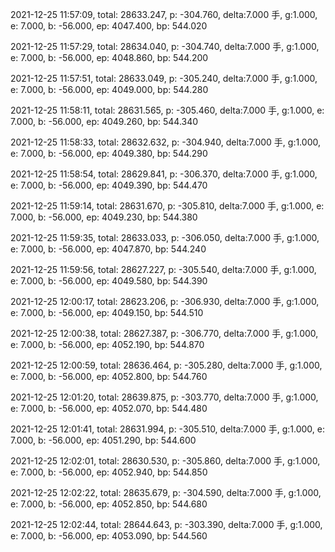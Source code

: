 2021-12-25 11:57:09, total: 28633.247, p: -304.760, delta:7.000 手, g:1.000, e: 7.000, b: -56.000, ep: 4047.400, bp: 544.020

2021-12-25 11:57:29, total: 28634.040, p: -304.740, delta:7.000 手, g:1.000, e: 7.000, b: -56.000, ep: 4048.860, bp: 544.200

2021-12-25 11:57:51, total: 28633.049, p: -305.240, delta:7.000 手, g:1.000, e: 7.000, b: -56.000, ep: 4049.000, bp: 544.280

2021-12-25 11:58:11, total: 28631.565, p: -305.460, delta:7.000 手, g:1.000, e: 7.000, b: -56.000, ep: 4049.260, bp: 544.340

2021-12-25 11:58:33, total: 28632.632, p: -304.940, delta:7.000 手, g:1.000, e: 7.000, b: -56.000, ep: 4049.380, bp: 544.290

2021-12-25 11:58:54, total: 28629.841, p: -306.370, delta:7.000 手, g:1.000, e: 7.000, b: -56.000, ep: 4049.390, bp: 544.470

2021-12-25 11:59:14, total: 28631.670, p: -305.810, delta:7.000 手, g:1.000, e: 7.000, b: -56.000, ep: 4049.230, bp: 544.380

2021-12-25 11:59:35, total: 28633.033, p: -306.050, delta:7.000 手, g:1.000, e: 7.000, b: -56.000, ep: 4047.870, bp: 544.240

2021-12-25 11:59:56, total: 28627.227, p: -305.540, delta:7.000 手, g:1.000, e: 7.000, b: -56.000, ep: 4049.580, bp: 544.390

2021-12-25 12:00:17, total: 28623.206, p: -306.930, delta:7.000 手, g:1.000, e: 7.000, b: -56.000, ep: 4049.150, bp: 544.510

2021-12-25 12:00:38, total: 28627.387, p: -306.770, delta:7.000 手, g:1.000, e: 7.000, b: -56.000, ep: 4052.190, bp: 544.870

2021-12-25 12:00:59, total: 28636.464, p: -305.280, delta:7.000 手, g:1.000, e: 7.000, b: -56.000, ep: 4052.800, bp: 544.760

2021-12-25 12:01:20, total: 28639.875, p: -303.770, delta:7.000 手, g:1.000, e: 7.000, b: -56.000, ep: 4052.070, bp: 544.480

2021-12-25 12:01:41, total: 28631.994, p: -305.510, delta:7.000 手, g:1.000, e: 7.000, b: -56.000, ep: 4051.290, bp: 544.600

2021-12-25 12:02:01, total: 28630.530, p: -305.860, delta:7.000 手, g:1.000, e: 7.000, b: -56.000, ep: 4052.940, bp: 544.850

2021-12-25 12:02:22, total: 28635.679, p: -304.590, delta:7.000 手, g:1.000, e: 7.000, b: -56.000, ep: 4052.850, bp: 544.680

2021-12-25 12:02:44, total: 28644.643, p: -303.390, delta:7.000 手, g:1.000, e: 7.000, b: -56.000, ep: 4053.090, bp: 544.560